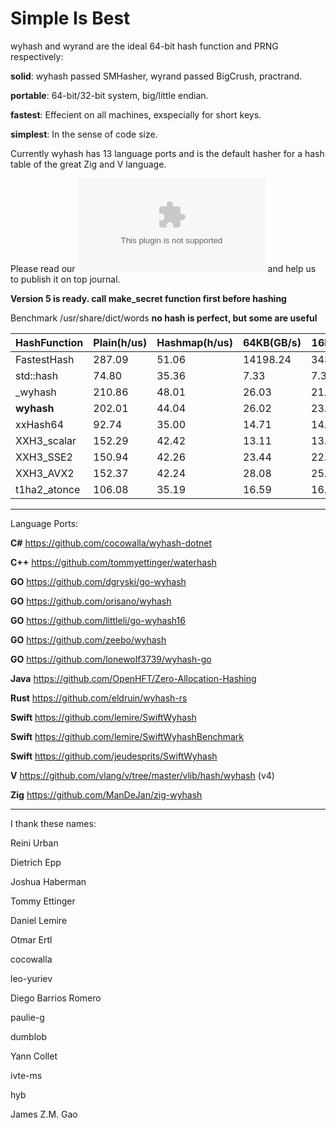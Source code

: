Simple Is Best
====

wyhash and wyrand are the ideal 64-bit hash function and PRNG respectively: 

**solid**:  wyhash passed SMHasher, wyrand passed BigCrush, practrand.

**portable**: 64-bit/32-bit system, big/little endian.
  
**fastest**:  Effecient on all machines, exspecially for short keys.
  
**simplest**: In the sense of code size.

Currently wyhash has 13 language ports and is the default hasher for a hash table of the great Zig and V language.

Please read our ![manuscript](manuscript.docx) and help us to publish it on top journal.

**Version 5 is ready. call make_secret function first before hashing**

Benchmark /usr/share/dict/words
**no hash is perfect, but some are useful**

|HashFunction|Plain(h/us)|Hashmap(h/us)|64KB(GB/s)|16MB(GB/s)|Limitations|
|----|----|----|----|----|----|
|FastestHash|287.09|51.06|14198.24|3435973.84|
|std::hash|74.80|35.36|7.33|7.37|
|_wyhash|210.86|48.01|26.03|21.53|
|**wyhash**|202.01|44.04|26.02|23.01|
|xxHash64|92.74|35.00|14.71|14.59||
|XXH3_scalar|152.29|42.42|13.11|13.11|
|XXH3_SSE2|150.94|42.26|23.44|22.07|
|XXH3_AVX2|152.37|42.24|28.08|25.20|
|t1ha2_atonce|106.08|35.19|16.59|16.29|

----------------------------------------

Language Ports:

**C#**  https://github.com/cocowalla/wyhash-dotnet

**C++**  https://github.com/tommyettinger/waterhash

**GO**  https://github.com/dgryski/go-wyhash

**GO**  https://github.com/orisano/wyhash

**GO** https://github.com/littleli/go-wyhash16

**GO** https://github.com/zeebo/wyhash

**GO** https://github.com/lonewolf3739/wyhash-go

**Java** https://github.com/OpenHFT/Zero-Allocation-Hashing

**Rust**  https://github.com/eldruin/wyhash-rs

**Swift** https://github.com/lemire/SwiftWyhash

**Swift**  https://github.com/lemire/SwiftWyhashBenchmark

**Swift**  https://github.com/jeudesprits/SwiftWyhash

**V** https://github.com/vlang/v/tree/master/vlib/hash/wyhash (v4)

**Zig** https://github.com/ManDeJan/zig-wyhash

----------------------------------------

I thank these names:

Reini Urban

Dietrich Epp

Joshua Haberman

Tommy Ettinger

Daniel Lemire

Otmar Ertl

cocowalla

leo-yuriev

Diego Barrios Romero

paulie-g 

dumblob

Yann Collet

ivte-ms

hyb

James Z.M. Gao
